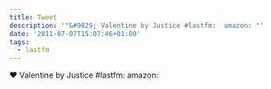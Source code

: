 ```yaml
---
title: Tweet
description: '"&#9829; Valentine by Justice #lastfm:  amazon: "'
date: '2011-07-07T15:07:46+01:00'
tags:
  - lastfm
---
```

&#9829; Valentine by Justice #lastfm:  amazon: 
